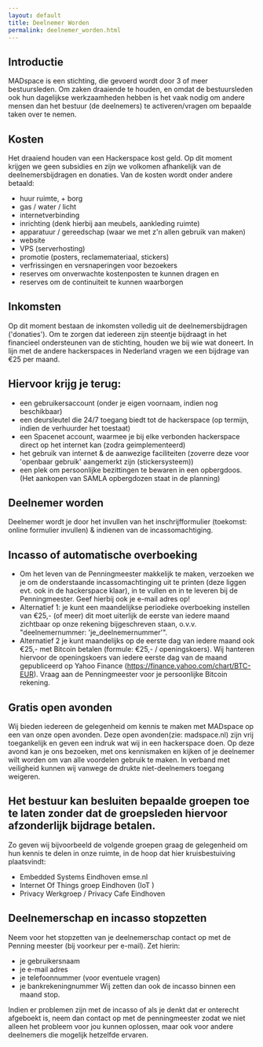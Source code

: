 ```yaml
---
layout: default
title: Deelnemer Worden
permalink: deelnemer_worden.html
---
```


## Introductie
MADspace is een stichting, die gevoerd wordt door 3 of meer bestuursleden.
Om zaken draaiende te houden, en omdat de bestuursleden ook hun dagelijkse werkzaamheden hebben is het vaak nodig om andere mensen dan het bestuur (de deelnemers) te activeren/vragen om bepaalde taken over te nemen.

## Kosten
Het draaiend houden van een Hackerspace kost geld. Op dit moment krijgen we geen subsidies en zijn we volkomen afhankelijk van de deelnemersbijdragen en donaties. Van de kosten wordt onder andere betaald:
* huur ruimte, + borg
* gas / water / licht
* internetverbinding
* inrichting (denk hierbij aan meubels, aankleding ruimte)
* apparatuur / gereedschap (waar we met z'n allen gebruik van maken)
* website
* VPS (serverhosting)
* promotie (posters, reclamemateriaal, stickers)
* verfrissingen en versnaperingen voor bezoekers
* reserves om onverwachte kostenposten te kunnen dragen en
* reserves om de continuiteit te kunnen waarborgen

## Inkomsten
Op dit moment bestaan de inkomsten volledig uit de deelnemersbijdragen ('donaties'). Om te zorgen dat iedereen zijn steentje bijdraagt in het financieel ondersteunen van de stichting, houden we bij wie wat doneert.
In lijn met de andere hackerspaces in Nederland vragen we een  bijdrage van €25 per maand.

## Hiervoor krijg je terug:
* een gebruikersaccount (onder je eigen voornaam, indien nog beschikbaar)
* een deursleutel die 24/7 toegang biedt tot de hackerspace (op termijn, indien de verhuurder het toestaat)
* een Spacenet account, waarmee je bij elke verbonden hackerspace direct op het internet kan (zodra geimplementeerd)
* het gebruik van internet & de aanwezige faciliteiten (zoverre deze voor 'openbaar gebruik' aangemerkt zijn (stickersysteem))
* een plek om persoonlijke bezittingen te bewaren in een opbergdoos. (Het aankopen van SAMLA opbergdozen staat in de planning)

## Deelnemer worden
Deelnemer wordt je door het invullen van het inschrijfformulier (toekomst: online formulier invullen) & indienen van de incassomachtiging.

## Incasso of automatische overboeking
* Om het leven van de Penningmeester makkelijk te maken, verzoeken we je om de onderstaande incassomachtinging uit te printen (deze liggen evt. ook in de hackerspace klaar), in te vullen en in te leveren bij de Penningmeester. Geef hierbij ook je e-mail adres op!
* Alternatief 1: je kunt een maandelijkse periodieke overboeking instellen van €25,-  (of meer) dit moet uiterlijk de eerste van iedere maand zichtbaar op onze rekening bijgeschreven staan, o.v.v. "deelnemernummer: 'je_deelnemernummer'".
* Alternatief 2 je kunt maandelijks op de eerste dag van iedere maand ook €25,- met Bitcoin betalen (formule: €25,- / openingskoers). Wij hanteren hiervoor de openingskoers van iedere eerste dag van de maand gepubliceerd op Yahoo Finance (https://finance.yahoo.com/chart/BTC-EUR). Vraag aan de Penningmeester voor je persoonlijke Bitcoin rekening.

## Gratis open avonden
Wij bieden iedereen de gelegenheid om kennis te maken met MADspace op een van onze open avonden. Deze open avonden(zie: madspace.nl) zijn vrij toegankelijk en geven een indruk wat wij in een hackerspace doen. Op deze avond kan je ons bezoeken, met ons kennismaken en kijken of je deelnemer wilt worden om van alle voordelen gebruik te maken. In verband met veiligheid kunnen wij vanwege de drukte niet-deelnemers toegang weigeren.

## Het bestuur kan besluiten bepaalde groepen toe te laten zonder dat de groepsleden hiervoor afzonderlijk bijdrage betalen.
Zo geven wij bijvoorbeeld de volgende groepen graag de gelegenheid om hun kennis te delen in onze ruimte, in de hoop dat hier kruisbestuiving plaatsvindt:
* Embedded Systems Eindhoven emse.nl
* Internet Of Things groep Eindhoven (IoT )
* Privacy Werkgroep / Privacy Cafe Eindhoven


## Deelnemerschap en incasso stopzetten
Neem voor het stopzetten van je deelnemerschap contact op met de Penning meester (bij voorkeur per e-mail). Zet hierin:
* je gebruikersnaam
* je e-mail adres
* je telefoonnummer (voor eventuele vragen)
* je bankrekeningnummer
Wij zetten dan ook de incasso binnen een maand stop.

Indien er problemen zijn met de incasso of als je denkt dat er onterecht afgeboekt is, neem dan contact op met de penningmeester zodat we niet alleen het probleem voor jou kunnen oplossen, maar ook voor andere deelnemers die mogelijk hetzelfde ervaren.

